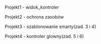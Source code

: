 Projekt1 - widok_kontroler

Projekt2 - ochrona zasobów

Projekt3 - szablonowanie smarty(zad. 3 i 4)

Projekt4 - kontroler glowny(zad. 5 i 6)

